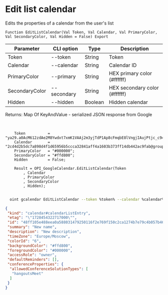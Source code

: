 ﻿---
sidebar_position: 5
---

# Edit list calendar
 Edits the properties of a calendar from the user's list



`Function EditListCalendar(Val Token, Val Calendar, Val PrimaryColor, Val SecondaryColor, Val Hidden = False) Export`

  | Parameter | CLI option | Type | Description |
  |-|-|-|-|
  | Token | --token | String | Token |
  | Calendar | --calendar | String | Calendar ID |
  | PrimaryColor | --primary | String | HEX primary color (#ffffff) |
  | SecondaryColor | --secondary | String | HEX secondary color (#ffffff) |
  | Hidden | --hidden | Boolean | Hidden calendar |

  
  Returns:  Map Of KeyAndValue - serialized JSON response from Google

<br/>




```bsl title="Code example"
    Token          = "ya29.a0AcM612zdAe2M8Ywdxt7xmK1VAAj2m3yjTdP1Ap8cFmqbE8lVngjIAujPtjc_c94MCuKNLfn7MSssBd6NfMXDQDrHMUv7Fgjp7cjuXk68n...";
    Calendar       = "2cd4d2b5dc7a898d4f1d65956b5ccca32841aff4a1603b373ff14db442ac9fab@group.calendar.google.com";
    PrimaryColor   = "#000000";
    SecondaryColor = "#ffd800";
    Hidden         = False;

    Result = OPI_GoogleCalendar.EditListCalendar(Token
        , Calendar
        , PrimaryColor
        , SecondaryColor
        , Hidden);
```



```sh title="CLI command example"
    
  oint gcalendar EditListCalendar --token %token% --calendar %calendar% --primary %primary% --secondary %secondary% --hidden %hidden%

```

```json title="Result"
{
 "kind": "calendar#calendarListEntry",
 "etag": "\"1728454322717000\"",
 "id": "48ff105e488eea0a588031479250116f2e769f150c2ca1274b7e79c4b057b46b@group.calendar.google.com",
 "summary": "New name",
 "description": "New description",
 "timeZone": "Europe/Moscow",
 "colorId": "6",
 "backgroundColor": "#ffd800",
 "foregroundColor": "#000000",
 "accessRole": "owner",
 "defaultReminders": [],
 "conferenceProperties": {
  "allowedConferenceSolutionTypes": [
   "hangoutsMeet"
  ]
 }
}
```

